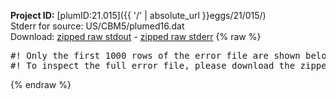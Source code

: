 **Project ID:** [plumID:21.015]({{ '/' | absolute_url }}eggs/21/015/)  
Stderr for source:  US/CBM5/plumed16.dat   
Download: [zipped raw stdout](plumed16.dat.plumed_master.stdout.txt.zip) - [zipped raw stderr](plumed16.dat.plumed_master.stderr.txt.zip) 
{% raw %}
<pre>
#! Only the first 1000 rows of the error file are shown below
#! To inspect the full error file, please download the zipped raw stderr file above
</pre>
{% endraw %}

